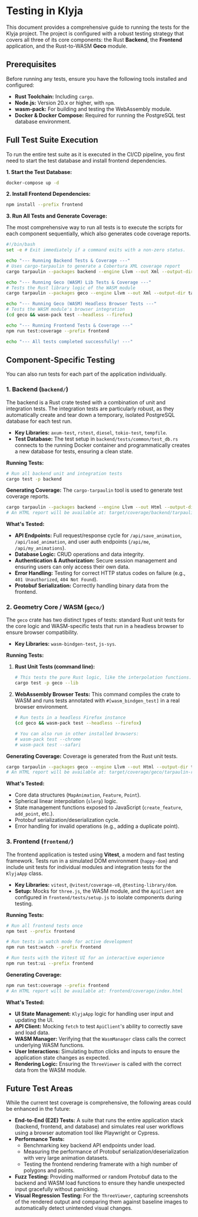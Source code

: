 # Testing in Klyja

This document provides a comprehensive guide to running the tests for the Klyja project. The project is configured with a robust testing strategy that covers all three of its core components: the Rust **Backend**, the **Frontend** application, and the Rust-to-WASM **Geco** module.

## Prerequisites

Before running any tests, ensure you have the following tools installed and configured:
* **Rust Toolchain:** Including `cargo`.
* **Node.js:** Version 20.x or higher, with `npm`.
* **wasm-pack:** For building and testing the WebAssembly module.
* **Docker & Docker Compose:** Required for running the PostgreSQL test database environment.

## Full Test Suite Execution

To run the entire test suite as it is executed in the CI/CD pipeline, you first need to start the test database and install frontend dependencies.

**1. Start the Test Database:**
```bash
docker-compose up -d
```

**2. Install Frontend Dependencies:**
```bash
npm install --prefix frontend
```

**3. Run All Tests and Generate Coverage:**

The most comprehensive way to run all tests is to execute the scripts for each component sequentially, which also generates code coverage reports.

```bash
#!/bin/bash
set -e # Exit immediately if a command exits with a non-zero status.

echo "--- Running Backend Tests & Coverage ---"
# Uses cargo-tarpaulin to generate a Cobertura XML coverage report
cargo tarpaulin --packages backend --engine Llvm --out Xml --output-dir target/coverage/backend -- --test-threads=1

echo "--- Running Geco (WASM) Lib Tests & Coverage ---"
# Tests the Rust library logic of the WASM module
cargo tarpaulin --packages geco --engine Llvm --out Xml --output-dir target/coverage/geco --lib -- --test-threads=1

echo "--- Running Geco (WASM) Headless Browser Tests ---"
# Tests the WASM module's browser integration
(cd geco && wasm-pack test --headless --firefox)

echo "--- Running Frontend Tests & Coverage ---"
npm run test:coverage --prefix frontend

echo "--- All tests completed successfully! ---"
```

## Component-Specific Testing

You can also run tests for each part of the application individually.

### 1. Backend (`backend/`)

The backend is a Rust crate tested with a combination of unit and integration tests. The integration tests are particularly robust, as they automatically create and tear down a temporary, isolated PostgreSQL database for each test run.

* **Key Libraries:** `axum-test`, `rstest`, `diesel`, `tokio-test`, `tempfile`.
* **Test Database:** The test setup in `backend/tests/common/test_db.rs` connects to the running Docker container and programmatically creates a new database for tests, ensuring a clean state.

**Running Tests:**
```bash
# Run all backend unit and integration tests
cargo test -p backend
```

**Generating Coverage:**
The `cargo-tarpaulin` tool is used to generate test coverage reports.
```bash
cargo tarpaulin --packages backend --engine Llvm --out Html --output-dir target/coverage/backend -- --test-threads=1
# An HTML report will be available at: target/coverage/backend/tarpaulin-report.html
```

**What's Tested:**
* **API Endpoints:** Full request/response cycle for `/api/save_animation`, `/api/load_animation`, and user auth endpoints (`/api/me`, `/api/my_animations`).
* **Database Logic:** CRUD operations and data integrity.
* **Authentication & Authorization:** Secure session management and ensuring users can only access their own data.
* **Error Handling:** Testing for correct HTTP status codes on failure (e.g., `401 Unauthorized`, `404 Not Found`).
* **Protobuf Serialization:** Correctly handling binary data from the frontend.

### 2. Geometry Core / WASM (`geco/`)

The `geco` crate has two distinct types of tests: standard Rust unit tests for the core logic and WASM-specific tests that run in a headless browser to ensure browser compatibility.

* **Key Libraries:** `wasm-bindgen-test`, `js-sys`.

**Running Tests:**

1.  **Rust Unit Tests (command line):**
    ```bash
    # This tests the pure Rust logic, like the interpolation functions.
    cargo test -p geco --lib
    ```

2.  **WebAssembly Browser Tests:**
    This command compiles the crate to WASM and runs tests annotated with `#[wasm_bindgen_test]` in a real browser environment.
    ```bash
    # Run tests in a headless Firefox instance
    (cd geco && wasm-pack test --headless --firefox)

    # You can also run in other installed browsers:
    # wasm-pack test --chrome
    # wasm-pack test --safari
    ```

**Generating Coverage:**
Coverage is generated from the Rust unit tests.
```bash
cargo tarpaulin --packages geco --engine Llvm --out Html --output-dir target/coverage/geco --lib -- --test-threads=1
# An HTML report will be available at: target/coverage/geco/tarpaulin-report.html
```

**What's Tested:**
* Core data structures (`MapAnimation`, `Feature`, `Point`).
* Spherical linear interpolation (`slerp`) logic.
* State management functions exposed to JavaScript (`create_feature`, `add_point`, etc.).
* Protobuf serialization/deserialization cycle.
* Error handling for invalid operations (e.g., adding a duplicate point).

### 3. Frontend (`frontend/`)

The frontend application is tested using **Vitest**, a modern and fast testing framework. Tests run in a simulated DOM environment (`happy-dom`) and include unit tests for individual modules and integration tests for the `KlyjaApp` class.

* **Key Libraries:** `vitest`, `@vitest/coverage-v8`, `@testing-library/dom`.
* **Setup:** Mocks for `three.js`, the WASM module, and the `ApiClient` are configured in `frontend/tests/setup.js` to isolate components during testing.

**Running Tests:**

```bash
# Run all frontend tests once
npm test --prefix frontend

# Run tests in watch mode for active development
npm run test:watch --prefix frontend

# Run tests with the Vitest UI for an interactive experience
npm run test:ui --prefix frontend
```

**Generating Coverage:**
```bash
npm run test:coverage --prefix frontend
# An HTML report will be available at: frontend/coverage/index.html
```

**What's Tested:**
* **UI State Management:** `KlyjaApp` logic for handling user input and updating the UI.
* **API Client:** Mocking `fetch` to test `ApiClient`'s ability to correctly save and load data.
* **WASM Manager:** Verifying that the `WasmManager` class calls the correct underlying WASM functions.
* **User Interactions:** Simulating button clicks and inputs to ensure the application state changes as expected.
* **Rendering Logic:** Ensuring the `ThreeViewer` is called with the correct data from the WASM module.

## Future Test Areas

While the current test coverage is comprehensive, the following areas could be enhanced in the future:

* **End-to-End (E2E) Tests:** A suite that runs the entire application stack (backend, frontend, and database) and simulates real user workflows using a browser automation tool like Playwright or Cypress.
* **Performance Tests:**
    * Benchmarking key backend API endpoints under load.
    * Measuring the performance of Protobuf serialization/deserialization with very large animation datasets.
    * Testing the frontend rendering framerate with a high number of polygons and points.
* **Fuzz Testing:** Providing malformed or random Protobuf data to the backend and WASM load functions to ensure they handle unexpected input gracefully without panicking.
* **Visual Regression Testing:** For the `ThreeViewer`, capturing screenshots of the rendered output and comparing them against baseline images to automatically detect unintended visual changes.
